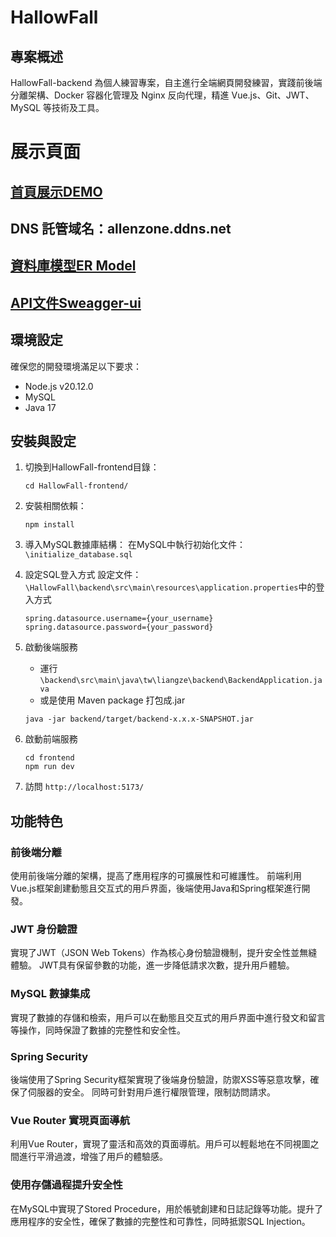 # HallowFall

## 專案概述

HallowFall-backend 為個人練習專案，自主進行全端網頁開發練習，實踐前後端分離架構、Docker 容器化管理及 Nginx 反向代理，精進 Vue.js、Git、JWT、MySQL 等技術及工具。

# 展示頁面
## [首頁展示DEMO](http://allenzone.ddns.net/)
## DNS 託管域名：allenzone.ddns.net
## [資料庫模型ER Model](http://allenzone.ddns.net/erm)
## [API文件Sweagger-ui](http://allenzone.ddns.net/swagger)

## 環境設定

確保您的開發環境滿足以下要求：

- Node.js v20.12.0
- MySQL
- Java 17

## 安裝與設定
1. 切換到HallowFall-frontend目錄：
    ```
    cd HallowFall-frontend/
    ```
2. 安裝相關依賴：
    ```
    npm install
    ```
3. 導入MySQL數據庫結構：
    在MySQL中執行初始化文件：`\initialize_database.sql`

4. 設定SQL登入方式
    設定文件：`\HallowFall\backend\src\main\resources\application.properties`中的登入方式
    ```
    spring.datasource.username={your_username}
    spring.datasource.password={your_password}
    ```
5. 啟動後端服務
    - 運行 `\backend\src\main\java\tw\liangze\backend\BackendApplication.java`
    - 或是使用 Maven package 打包成.jar
    ```
    java -jar backend/target/backend-x.x.x-SNAPSHOT.jar
    ```
6. 啟動前端服務
    ```
    cd frontend
    npm run dev
    ```
7. 訪問 `http://localhost:5173/`

## 功能特色

### 前後端分離

使用前後端分離的架構，提高了應用程序的可擴展性和可維護性。
前端利用Vue.js框架創建動態且交互式的用戶界面，後端使用Java和Spring框架進行開發。

### JWT 身份驗證

實現了JWT（JSON Web Tokens）作為核心身份驗證機制，提升安全性並無縫體驗。
JWT具有保留參數的功能，進一步降低請求次數，提升用戶體驗。

### MySQL 數據集成

實現了數據的存儲和檢索，用戶可以在動態且交互式的用戶界面中進行發文和留言等操作，同時保證了數據的完整性和安全性。

### Spring Security

後端使用了Spring Security框架實現了後端身份驗證，防禦XSS等惡意攻擊，確保了伺服器的安全。
同時可針對用戶進行權限管理，限制訪問請求。

### Vue Router 實現頁面導航

利用Vue Router，實現了靈活和高效的頁面導航。用戶可以輕鬆地在不同視圖之間進行平滑過渡，增強了用戶的體驗感。

### 使用存儲過程提升安全性

在MySQL中實現了Stored Procedure，用於帳號創建和日誌記錄等功能。提升了應用程序的安全性，確保了數據的完整性和可靠性，同時抵禦SQL Injection。
